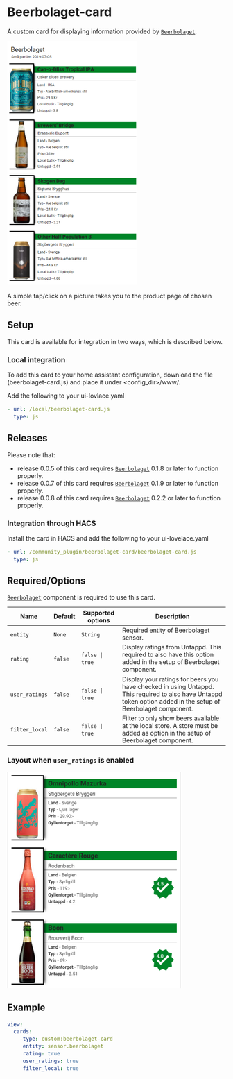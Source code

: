# Beerbolaget-card
A custom card for displaying information provided by [`Beerbolaget`](https://github.com/Ceerbeerus/beerbolaget).

<img src="./example/layout.png" width="300" height="562"/>

A simple tap/click on a picture takes you to the product page of chosen beer.

## Setup
This card is available for integration in two ways, which is described below.

### Local integration
To add this card to your home assistant configuration, download the file (beerbolaget-card.js) and place it under <config_dir>/www/.

Add the following to your ui-lovlace.yaml
```yaml
- url: /local/beerbolaget-card.js
  type: js
```

## Releases
Please note that:

* release 0.0.5 of this card requires [`Beerbolaget`](https://github.com/Ceerbeerus/beerbolaget) 0.1.8 or later to function properly.
* release 0.0.7 of this card requires [`Beerbolaget`](https://github.com/Ceerbeerus/beerbolaget) 0.1.9 or later to function properly.
* release 0.0.8 of this card requires [`Beerbolaget`](https://github.com/Ceerbeerus/beerbolaget) 0.2.2 or later to function properly.


### Integration through HACS
Install the card in HACS and add the following to your ui-lovelace.yaml
```yaml
- url: /community_plugin/beerbolaget-card/beerbolaget-card.js
  type: js
```

## Required/Options
[`Beerbolaget`](https://github.com/Ceerbeerus/beerbolaget) component is required to use this card.

|Name                |Default       |Supported options                                 |Description                                                                                                                                                                                                                                                                                                                                    |
| --------------     | ------------ | ------------------------------------------------ | --------------------------------------------------------------------------------------------------------------------------------------------------------------------------------------------------------------------------------------------------------------------------------------------------------------------------------------------- |
|`entity`            |`None`        |`String`                                          |Required entity of Beerbolaget sensor.
|`rating`            |`false`       |`false \| true`                                   |Display ratings from Untappd. This required to also have this option added in the setup of Beerbolaget component.
|`user_ratings`      |`false`       |`false \| true`                                   |Display your ratings for beers you have checked in using Untappd. This required to also have Untappd token option added in the setup of Beerbolaget component.
|`filter_local`      |`false`       |`false \| true`                                   |Filter to only show beers available at the local store. A store must be added as option in the setup of Beerbolaget component.

### Layout when `user_ratings` is enabled
<img src="./example/layout2.png" width="400" height="499"/>

## Example
  ```yaml
  view:
    cards:
      -type: custom:beerbolaget-card
       entity: sensor.beerbolaget
       rating: true
       user_ratings: true
       filter_local: true
  ```
